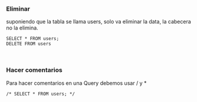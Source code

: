### Eliminar
suponiendo que la tabla se llama users, solo va eliminar la data, la cabecera no la elimina.
```
SELECT * FROM users;
DELETE FROM users
```



</br>

### Hacer comentarios
Para hacer comentarios en una Query debemos usar / y *

```
/* SELECT * FROM users; */
```


